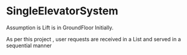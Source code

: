 # SingleElevatorSystem

Assumption is Lift is in GroundFloor Initially.

As per this project , user requests are received in a List and served in a sequential manner
